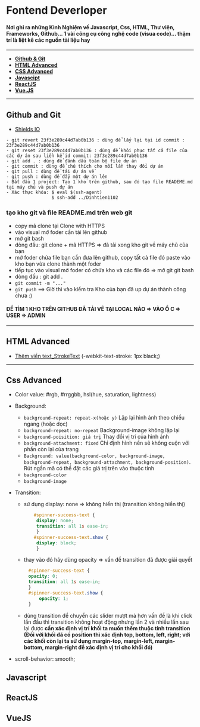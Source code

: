 # Fontend Deverloper
#### Nơi ghi ra những Kinh Nghiệm về Javascript, Css, HTML, Thư viện, Frameworks, Github... 1 vài công cụ công nghệ code (visua code)... thậm trí là liệt kê các nguồn tài liệu hay
***
- **[Github & Git](#github-and-git)**
- **[HTML Advanced](#html-advanced)**
- **[CSS Advanced](#css-advanced)**
- **[Javascipt](#javascript)**
- **[ReactJS](#reactjs)**
- **[Vue.JS](#vuejs)**
***
## Github and Git
- [Shields IO](https://shields.io/?fbclid=IwAR3GPWdASNiGAkf21bJXXy2UnmJUCBkb6NXu_JnBv-uOBEaYInycfTSzMeA)
```
- git revert 23f3e289c44d7ab0b136 : dùng để lấy lại tại id commit : 23f3e289c44d7ab0b136
- git reset 23f3e289c44d7ab0b136 : dùng để khôi phục tất cả file của các dự án sau liền kề id commit: 23f3e289c44d7ab0b136
- git add . : dùng để đánh dấu toàn bộ file dự án
- git commit : dùng để chú thích cho mỗi lần thay đổi dự án 
- git pull : dùng để tải dự án về
- git push : dùng để đẩy một dự án lên
- Bắt đầu 1 project: Tạo 1 kho trên github, sau đó tạo file READEME.md tại máy chủ và push dự án
- Xác thực khóa: $ eval $(ssh-agent)
                 $ ssh-add ../Dinhtien1102
```
### tạo kho git và file README.md trên web git
- copy mã clone tại Clone with HTTPS 
- vào visual mở foder cần tải lên github
- mở git bash
- dòng đầu: git clone + mã HTTPS 
=> đã tải xong kho git về máy chủ của bạn
- mở foder chứa file bạn cần đưa lên github, copy tất cả file đó paste vào kho bạn vừa clone thành một foder
- tiếp tục vào visual mở foder có chứa kho và các file đó
=> mở git git bash
- dòng đầu : git add .
- `git commit -m "..."`
- `git push`
==> Giờ thì vào kiểm tra Kho của bạn đã up dự án thành công chưa :)
#### ĐỂ TÌM 1 KHO TRÊN GITHUB ĐÃ TẢI VÊ TẠI LOCAL NÀO => VÀO Ổ C => USER => ADMIN
***
## HTML Advanced
  - [Thêm viền text_StrokeText](https://css-tricks.com/adding-stroke-to-web-text/) (-webkit-text-stroke: 1px black;)
***
##  Css Advanced

+ Color value: #rgb, #rrggbb, hsl(hue, saturation, lightness)

+ Background:
   - `background-repeat: repeat-x(hoặc y)` Lặp lại hình ảnh theo chiều ngang (hoặc dọc) 
   - `background-repeat: no-repeat` Background-image không lặp lại 
   - `background-poisition: giá trị` Thay đổi vị trí của hình ảnh 
   - `background-attachment: fixed` Chỉ định hình nền sẽ không cuộn với phần còn lại của trang
   - `Background: value(background-color, background-image, background-repeat, background-attachment, background-position)`.
      Rút ngắn mã có thể đặt các giá trị trên vào thuộc tính 
   - `background-color`
   - `background-image` 
   
 + Transition: 
    - sử dụng display: none => không hiển thị (transition không hiển thị)
    ```css 
           #spinner-success-text {
            display: none;
            transition: all 1s ease-in;
            }
           #spinner-success-text.show {
            display: block;
            }
     ```
     - thay vào đó hãy dùng opacity => vấn đề transition đã được giải quyết
     ``` css
          #spinner-success-text {
          opacity: 0;
          transition: all 1s ease-in;
          }
          #spinner-success-text.show {
              opacity: 1;
          }
      ```
      - dùng transition để chuyển các slider mượt mà hơn vấn đề là khi click lần đầu thì transition không hoạt động nhưng lần 2 và nhiều         lần sau lại được 
       **cần xác định vị trí khối ta muốn thêm thuộc tính transition (Đối với khối đã có position thì xác định top, bottom, left, right;          với các khối còn lại ta sử dụng margin-top, margin-left, margin-bottom, margin-right để xác định vị trí cho khối đó)**
+ scroll-behavior: smooth;   
## Javascript
## ReactJS
## VueJS
